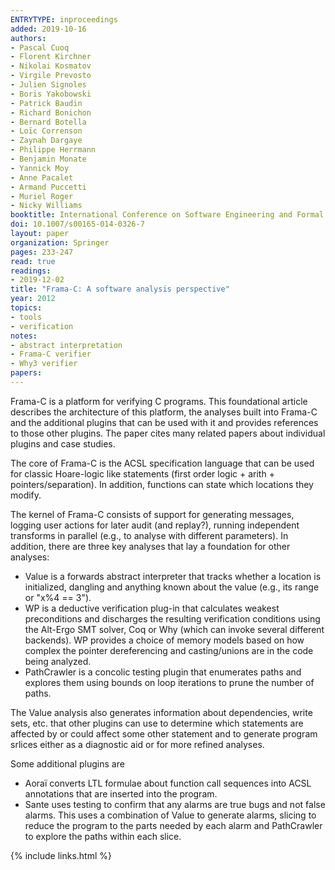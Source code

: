 ```yaml
---
ENTRYTYPE: inproceedings
added: 2019-10-16
authors:
- Pascal Cuoq
- Florent Kirchner
- Nikolai Kosmatov
- Virgile Prevosto
- Julien Signoles
- Boris Yakobowski
- Patrick Baudin
- Richard Bonichon
- Bernard Botella
- Loïc Correnson
- Zaynah Dargaye
- Philippe Herrmann
- Benjamin Monate
- Yannick Moy
- Anne Pacalet
- Armand Puccetti
- Muriel Roger
- Nicky Williams
booktitle: International Conference on Software Engineering and Formal Methods
doi: 10.1007/s00165-014-0326-7
layout: paper
organization: Springer
pages: 233-247
read: true
readings:
- 2019-12-02
title: "Frama-C: A software analysis perspective"
year: 2012
topics:
- tools
- verification
notes:
- abstract interpretation
- Frama-C verifier
- Why3 verifier
papers:
---
```


Frama-C is a platform for verifying C programs.
This foundational article describes the architecture of this platform,
the analyses built into Frama-C and the additional plugins that can be used
with it and provides references to those other plugins.
The paper cites many related papers about individual plugins and
case studies.

The core of Frama-C is the ACSL specification language that can be used for
classic Hoare-logic like statements (first order logic + arith + pointers/separation).
In addition, functions can state which locations they modify.

The kernel of Frama-C consists of support for generating messages, logging user actions for later audit (and replay?), running independent transforms in parallel (e.g., to analyse with different parameters).
In addition, there are three key analyses that lay a foundation for other analyses:
* Value is a forwards abstract interpreter that tracks whether a location is initialized, dangling and anything known about the value (e.g., its range or "x%4 == 3").
* WP is a deductive verification plug-in that calculates weakest preconditions and discharges the resulting verification conditions using the Alt-Ergo SMT solver, Coq or Why (which can invoke several different backends).  WP provides a choice of memory models based on how complex the pointer dereferencing and casting/unions are in the code being analyzed.
* PathCrawler is a concolic testing plugin that enumerates paths and explores them using bounds on loop iterations to prune the number of paths.

The Value analysis also generates information about dependencies, write sets, etc. that other plugins can use to determine which statements are affected by or could affect some other statement and to generate program srlices either as a diagnostic aid or for more refined analyses.

Some additional plugins are
* Aoraï converts LTL formulae about function call sequences into ACSL annotations that are inserted into the program.
* Sante uses testing to confirm that any alarms are true bugs and not false alarms.  This uses a combination of Value to generate alarms, slicing to reduce the program to the parts needed by each alarm and PathCrawler to explore the paths within each slice.

{% include links.html %}
